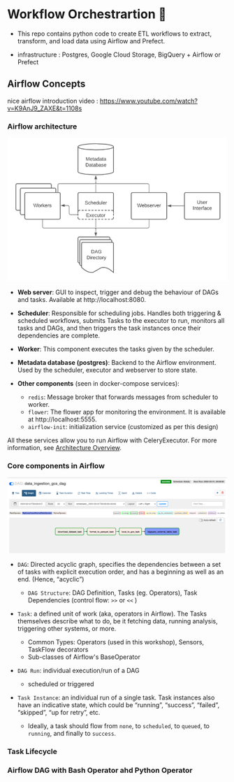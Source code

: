 
# Workflow Orchestrartion 🌈

* This repo contains python code to create ETL workflows to extract, transform, and load data using Airflow and Prefect.

* infrastructure : Postgres, Google Cloud Storage, BigQuery + Airflow or Prefect

## Airflow Concepts
nice airflow introduction video : https://www.youtube.com/watch?v=K9AnJ9_ZAXE&t=1108s
### Airflow architecture

![](Airflow/docs/arch-diag-airflow.png)

* **Web server**:
GUI to inspect, trigger and debug the behaviour of DAGs and tasks. 
Available at http://localhost:8080.

* **Scheduler**:
Responsible for scheduling jobs. Handles both triggering & scheduled workflows, submits Tasks to the executor to run, monitors all tasks and DAGs, and
then triggers the task instances once their dependencies are complete.

* **Worker**:
This component executes the tasks given by the scheduler.

* **Metadata database (postgres)**:
Backend to the Airflow environment. Used by the scheduler, executor and webserver to store state.

* **Other components** (seen in docker-compose services):
    * `redis`: Message broker that forwards messages from scheduler to worker.
    * `flower`: The flower app for monitoring the environment. It is available at http://localhost:5555.
    * `airflow-init`: initialization service (customized as per this design)

All these services allow you to run Airflow with CeleryExecutor. 
For more information, see [Architecture Overview](https://airflow.apache.org/docs/apache-airflow/stable/concepts/overview.html).

### Core components in Airflow

 ![](Airflow/docs/gcs_ingestion_dag.png)

 * `DAG`: Directed acyclic graph, specifies the dependencies between a set of tasks with explicit execution order, and has a beginning as well as an end. (Hence, “acyclic”)
    * `DAG Structure`: DAG Definition, Tasks (eg. Operators), Task Dependencies (control flow: `>>` or `<<` )
    
* `Task`: a defined unit of work (aka, operators in Airflow). The Tasks themselves describe what to do, be it fetching data, running analysis, triggering other systems, or more.
    * Common Types: Operators (used in this workshop), Sensors, TaskFlow decorators
    * Sub-classes of Airflow's BaseOperator

* `DAG Run`: individual execution/run of a DAG
    * scheduled or triggered

* `Task Instance`: an individual run of a single task. Task instances also have an indicative state, which could be “running”, “success”, “failed”, “skipped”, “up for retry”, etc.
    * Ideally, a task should flow from `none`, to `scheduled`, to `queued`, to `running`, and finally to `success`.
    
 ### Task Lifecycle 
 
 ### Airflow DAG with Bash Operator ahd Python Operator
